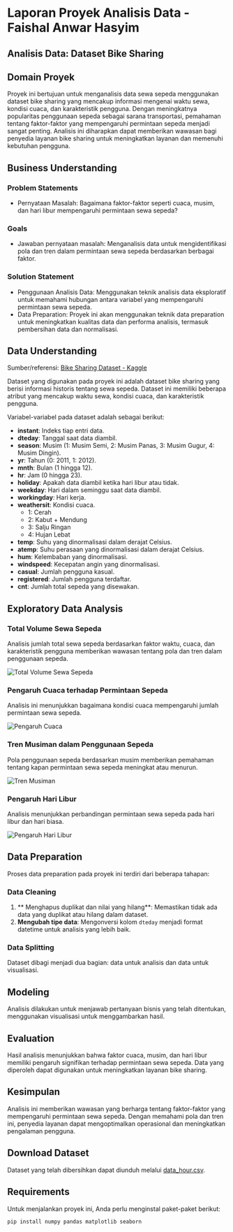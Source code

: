 # Laporan Proyek Analisis Data - Faishal Anwar Hasyim

## Analisis Data: Dataset Bike Sharing

## Domain Proyek
Proyek ini bertujuan untuk menganalisis data sewa sepeda menggunakan dataset bike sharing yang mencakup informasi mengenai waktu sewa, kondisi cuaca, dan karakteristik pengguna. Dengan meningkatnya popularitas penggunaan sepeda sebagai sarana transportasi, pemahaman tentang faktor-faktor yang mempengaruhi permintaan sepeda menjadi sangat penting. Analisis ini diharapkan dapat memberikan wawasan bagi penyedia layanan bike sharing untuk meningkatkan layanan dan memenuhi kebutuhan pengguna.

## Business Understanding

### Problem Statements

- Pernyataan Masalah: Bagaimana faktor-faktor seperti cuaca, musim, dan hari libur mempengaruhi permintaan sewa sepeda?

### Goals
- Jawaban pernyataan masalah: Menganalisis data untuk mengidentifikasi pola dan tren dalam permintaan sewa sepeda berdasarkan berbagai faktor.

### Solution Statement
- Penggunaan Analisis Data: Menggunakan teknik analisis data eksploratif untuk memahami hubungan antara variabel yang mempengaruhi permintaan sewa sepeda.
- Data Preparation: Proyek ini akan menggunakan teknik data preparation untuk meningkatkan kualitas data dan performa analisis, termasuk pembersihan data dan normalisasi.

## Data Understanding

Sumber/referensi: [Bike Sharing Dataset - Kaggle](https://www.kaggle.com/datasets/lakshmi25npathi/bike-sharing-dataset/data)

Dataset yang digunakan pada proyek ini adalah dataset bike sharing yang berisi informasi historis tentang sewa sepeda. Dataset ini memiliki beberapa atribut yang mencakup waktu sewa, kondisi cuaca, dan karakteristik pengguna.

Variabel-variabel pada dataset adalah sebagai berikut:
- **instant**: Indeks tiap entri data.
- **dteday**: Tanggal saat data diambil.
- **season**: Musim (1: Musim Semi, 2: Musim Panas, 3: Musim Gugur, 4: Musim Dingin).
- **yr**: Tahun (0: 2011, 1: 2012).
- **mnth**: Bulan (1 hingga 12).
- **hr**: Jam (0 hingga 23).
- **holiday**: Apakah data diambil ketika hari libur atau tidak.
- **weekday**: Hari dalam seminggu saat data diambil.
- **workingday**: Hari kerja.
- **weathersit**: Kondisi cuaca.
  - 1: Cerah
  - 2: Kabut + Mendung
  - 3: Salju Ringan
  - 4: Hujan Lebat
- **temp**: Suhu yang dinormalisasi dalam derajat Celsius.
- **atemp**: Suhu perasaan yang dinormalisasi dalam derajat Celsius.
- **hum**: Kelembaban yang dinormalisasi.
- **windspeed**: Kecepatan angin yang dinormalisasi.
- **casual**: Jumlah pengguna kasual.
- **registered**: Jumlah pengguna terdaftar.
- **cnt**: Jumlah total sepeda yang disewakan.

## Exploratory Data Analysis

### Total Volume Sewa Sepeda

Analisis jumlah total sewa sepeda berdasarkan faktor waktu, cuaca, dan karakteristik pengguna memberikan wawasan tentang pola dan tren dalam penggunaan sepeda.

![Total Volume Sewa Sepeda](https://github.com/user-attachments/assets/3a115df8-8f77-4c58-964c-9c860e53c5e1)

### Pengaruh Cuaca terhadap Permintaan Sepeda

Analisis ini menunjukkan bagaimana kondisi cuaca mempengaruhi jumlah permintaan sewa sepeda.

![Pengaruh Cuaca](https://github.com/user-attachments/assets/d7b7567c-b536-4a4f-8cae-107e9ff0f6d8)

### Tren Musiman dalam Penggunaan Sepeda

Pola penggunaan sepeda berdasarkan musim memberikan pemahaman tentang kapan permintaan sewa sepeda meningkat atau menurun.

![Tren Musiman](https://github.com/user-attachments/assets/454289a1-df2b-48e5-b9cb-e9a98aaa76ed)

### Pengaruh Hari Libur

Analisis menunjukkan perbandingan permintaan sewa sepeda pada hari libur dan hari biasa.

![Pengaruh Hari Libur](https://github.com/user-attachments/assets/0179068c-ceee-4743-a1dd-70ac9c614b16)

## Data Preparation

Proses data preparation pada proyek ini terdiri dari beberapa tahapan:

### Data Cleaning

1. ** Menghapus duplikat dan nilai yang hilang**: Memastikan tidak ada data yang duplikat atau hilang dalam dataset.
2. **Mengubah tipe data**: Mengonversi kolom `dteday` menjadi format datetime untuk analisis yang lebih baik.

### Data Splitting  
Dataset dibagi menjadi dua bagian: data untuk analisis dan data untuk visualisasi.

## Modeling

Analisis dilakukan untuk menjawab pertanyaan bisnis yang telah ditentukan, menggunakan visualisasi untuk menggambarkan hasil.

## Evaluation

Hasil analisis menunjukkan bahwa faktor cuaca, musim, dan hari libur memiliki pengaruh signifikan terhadap permintaan sewa sepeda. Data yang diperoleh dapat digunakan untuk meningkatkan layanan bike sharing.

## Kesimpulan
Analisis ini memberikan wawasan yang berharga tentang faktor-faktor yang mempengaruhi permintaan sewa sepeda. Dengan memahami pola dan tren ini, penyedia layanan dapat mengoptimalkan operasional dan meningkatkan pengalaman pengguna.

## Download Dataset
Dataset yang telah dibersihkan dapat diunduh melalui [data_hour.csv](data_hour.csv).

## Requirements
Untuk menjalankan proyek ini, Anda perlu menginstal paket-paket berikut:
```bash
pip install numpy pandas matplotlib seaborn
